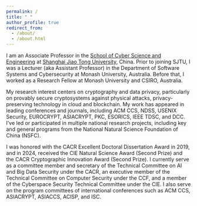 ```yaml
---
permalink: /
title: " "
author_profile: true
redirect_from: 
  - /about/
  - /about.html
---
```


I am an Associate Professor in the [School of Cyber Science and Engineering](https://infosec.sjtu.edu.cn/index.aspx) at [Shanghai Jiao Tong University](https://www.sjtu.edu.cn/), China. Prior to joining SJTU, I was a Lecturer (aka Assistant Professor) in the Department of Software Systems and Cybersecurity at Monash University, Australia. Before that, I worked as a Research Fellow at Monash University and CSIRO, Australia. 

My research interest centers on cryptography and data privacy, particularly on provably secure cryptosystems against physical attacks, privacy-preserving technology in cloud and blockchain. My work has appeared in leading conferences and journals, including ACM CCS, NDSS, USENIX Security, EUROCRYPT, ASIACRYPT, PKC, ESORICS, IEEE TDSC, and DCC. I’ve led or participated in multiple national research projects, including key and general programs from the National Natural Science Foundation of China (NSFC).

I was honored with the CACR Excellent Doctoral Dissertation Award in 2019, and in 2024, received the CIE Natural Science Award (Second Prize) and the CACR Cryptographic Innovation Award (Second Prize). I currently serve as a committee member and secretary of the Technical Committee on AI and Big Data Security under the CACR, an executive member of the Technical Committee on Computer Security under the CCF, and a member of the Cyberspace Security Technical Committee under the CIE. I also serve on the program committees of international conferences such as ACM CCS, ASIACRYPT, ASIACCS, ACISP, and ISC.
